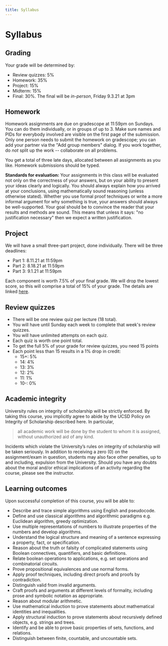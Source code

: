 ```yaml
---
title: Syllabus
---
```

# Syllabus


## Grading

Your grade will be determined by:

* Review quizzes: 5%
* Homework: 35% 
* Project: 15% 
* Midterm: 15%
* Final: 30%. The final will be _in-person_, Friday 9.3.21 at 3pm 

## Homework

Homework assignments are due on gradescope at 11:59pm on Sundays.
You can do them individually, or in groups of up to 3.
Make sure names and PIDs for everybody involved are visible on the first page
of the submission.
Only one person needs to submit the homework on gradescope; you can add 
your partner via the "Add group members" dialog.
If you work together, do _not_ split up the work -- collaborate on all problems.

You get a total of three late days, allocated between all assignments as you
like.
Homework submissions should be typed.

**Standards for evaluation:**
Your assignments in this class will be evaluated not only on the correctness of your answers, 
but on your ability to present your ideas clearly and logically. 
You should always explain how you arrived at your conclusions, 
using mathematically sound reasoning (unless otherwise stated). 
Whether you use formal proof techniques or write a more informal argument for why something is true, 
your answers should always be well-supported. Your goal should be to convince the reader 
that your results and methods are sound. 
This means that unless it says: "no justification necessary" then we expect a written justification.

## Project

We will have a small three-part project, done individually.
There will be three deadlines:

* Part 1: 8.11.21 at 11:59pm
* Part 2: 8.18.21 at 11:59pm
* Part 3: 9.1.21 at 11:59pm

Each component is worth 7.5% of your final grade.
We will drop the lowest score, so this will comprise a total of 15% of your grade.
The details are linked [here](assignments.html).

## Review quizzes
* There will be one review quiz per lecture (18 total).
* You will have until Sunday each week to complete that week's review quizzes.
* You will have unlimited attempts on each quiz.
* Each quiz is worth one point total.
* To get the full 5% of your grade for review quizzes, you need 15 points
* Each point less than 15 results in a 1% drop in credit:
  * 15+: 5%
  * 14: 4%
  * 13: 3%
  * 12: 2%
  * 11: 1%
  * 10-: 0%

## Academic integrity

University rules on integrity of scholarship will be strictly enforced. By taking this course, you implicitly agree to abide by the UCSD Policy on Integrity of Scholarship described here. In particular,

> all academic work will be done by the student to whom it is assigned, without unauthorized aid of any kind.

Incidents which violate the University’s rules on integrity of scholarship will be taken seriously. In addition to receiving a zero (0) on the assignment/exam in question, students may also face other penalties, up to and including, expulsion from the University. Should you have any doubts about the moral and/or ethical implications of an activity regarding the course, please see the instructor.

## Learning outcomes 

Upon successful completion of this course, you will be able to:

* Describe and trace simple algorithms using English and pseudocode.
* Define and use classical algorithms and algorithmic paradigms e.g. Euclidean algorithm, greedy optimization.
* Use multiple representations of numbers to illustrate properties of the numbers and develop algorithms.
* Understand the logical structure and meaning of a sentence expressing a property, fact, or specification.
* Reason about the truth or falsity of complicated statements using Boolean connectives, quantifiers, and basic definitions.
* Relate boolean operations to applications, e.g. set operations and combinatorial circuits.
* Prove propositional equivalences and use normal forms.
* Apply proof techniques, including direct proofs and proofs by contradiction.
* Distinguish valid from invalid arguments.
* Craft proofs and arguments at different levels of formality, including prose and symbolic notation as appropriate.
* Reason about modular arithmetic.
* Use mathematical induction to prove statements about mathematical identities and inequalities.
* Apply structural induction to prove statements about recursively defined objects, e.g. strings and trees.
* Identify and be able to prove basic properties of sets, functions, and relations.
* Distinguish between finite, countable, and uncountable sets.
